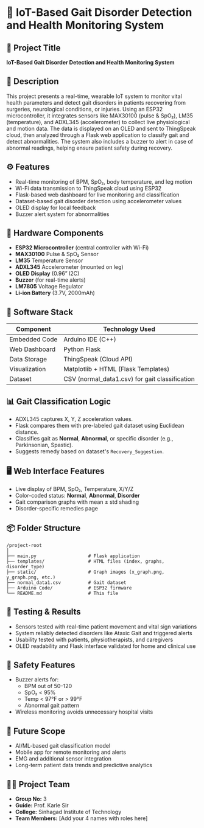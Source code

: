 
# 📘 IoT-Based Gait Disorder Detection and Health Monitoring System

## 🎯 Project Title  
**IoT-Based Gait Disorder Detection and Health Monitoring System**

## 📄 Description  
This project presents a real-time, wearable IoT system to monitor vital health parameters and detect gait disorders in patients recovering from surgeries, neurological conditions, or injuries. Using an ESP32 microcontroller, it integrates sensors like MAX30100 (pulse & SpO₂), LM35 (temperature), and ADXL345 (accelerometer) to collect live physiological and motion data. The data is displayed on an OLED and sent to ThingSpeak cloud, then analyzed through a Flask web application to classify gait and detect abnormalities. The system also includes a buzzer to alert in case of abnormal readings, helping ensure patient safety during recovery.

## ⚙️ Features
- Real-time monitoring of BPM, SpO₂, body temperature, and leg motion
- Wi-Fi data transmission to ThingSpeak cloud using ESP32
- Flask-based web dashboard for live monitoring and classification
- Dataset-based gait disorder detection using accelerometer values
- OLED display for local feedback
- Buzzer alert system for abnormalities

## 🔌 Hardware Components
- **ESP32 Microcontroller** (central controller with Wi-Fi)
- **MAX30100** Pulse & SpO₂ Sensor
- **LM35** Temperature Sensor
- **ADXL345** Accelerometer (mounted on leg)
- **OLED Display** (0.96” I2C)
- **Buzzer** (for real-time alerts)
- **LM7805** Voltage Regulator
- **Li-ion Battery** (3.7V, 2000mAh)

## 🧠 Software Stack
| Component      | Technology Used          |
|----------------|--------------------------|
| Embedded Code  | Arduino IDE (C++)        |
| Web Dashboard  | Python Flask             |
| Data Storage   | ThingSpeak (Cloud API)   |
| Visualization  | Matplotlib + HTML (Flask Templates) |
| Dataset        | CSV (normal_data1.csv) for gait classification |

## 📊 Gait Classification Logic
- ADXL345 captures X, Y, Z acceleration values.
- Flask compares them with pre-labeled gait dataset using Euclidean distance.
- Classifies gait as **Normal**, **Abnormal**, or specific disorder (e.g., Parkinsonian, Spastic).
- Suggests remedy based on dataset's `Recovery_Suggestion`.

## 🖥️ Web Interface Features
- Live display of BPM, SpO₂, Temperature, X/Y/Z
- Color-coded status: **Normal**, **Abnormal**, **Disorder**
- Gait comparison graphs with mean ± std shading
- Disorder-specific remedies page

## 📦 Folder Structure
```
/project-root
│
├── main.py                   # Flask application
├── templates/                # HTML files (index, graphs, disorder_type)
├── static/                   # Graph images (x_graph.png, y_graph.png, etc.)
├── normal_data1.csv          # Gait dataset
├── Arduino Code/             # ESP32 firmware
└── README.md                 # This file
```

## 🧪 Testing & Results
- Sensors tested with real-time patient movement and vital sign variations
- System reliably detected disorders like Ataxic Gait and triggered alerts
- Usability tested with patients, physiotherapists, and caregivers
- OLED readability and Flask interface validated for home and clinical use

## 🔐 Safety Features
- Buzzer alerts for:
  - BPM out of 50–120
  - SpO₂ < 95%
  - Temp < 97°F or > 99°F
  - Abnormal gait pattern
- Wireless monitoring avoids unnecessary hospital visits

## 📱 Future Scope
- AI/ML-based gait classification model
- Mobile app for remote monitoring and alerts
- EMG and additional sensor integration
- Long-term patient data trends and predictive analytics

## 👨‍🔧 Project Team
- **Group No:** 3  
- **Guide:** Prof. Karle Sir  
- **College:** Sinhagad Institute of Technology  
- **Team Members:** [Add your 4 names with roles here]
